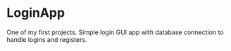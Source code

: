 # LoginApp
One of my first projects. Simple login GUI app with database connection to handle logins and registers.

